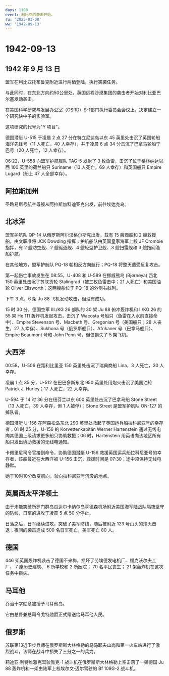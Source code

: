 ```yaml
---
days: 1108
event: 利比亚的袭击开始。
ru: '2025-03-08'
ww: '1942-09-13'
---
```


# 1942-09-13

## 1942 年 9 月 13 日

盟军在利比亚托布鲁克附近进行两栖登陆，执行突袭任务。

与此同时，在东北方向约50公里处，英国远程沙漠集团的袭击者开始对利比亚巴尔塞发动袭击。

在美国科学研究与发展办公室（OSRD）S-1部门执行委员会会议上，决定建立一个研究快中子的实验室。

这项研究的代号为"Y 项目"。

德国潜艇 U-515 于凌晨 2 点 27 分在特立尼达岛以东 45
英里处击沉了英国轮船海洋先锋号（11 人死亡，40 人幸存），并于凌晨 6 点 34
分击沉了巴拿马轮船宁巴号（20 人死亡，12 人幸存）。

06:22，U-558 向盟军护航舰队 TAG-5 发射了 3
枚鱼雷，击沉了位于格林纳达以西 100 英里的荷兰船只 Suriname（13
人死亡，69 人幸存）和英国船只 Empire Lugard（船上 47 人全部幸存）。

## 阿拉斯加州

圣路易斯号航空母舰从阿拉斯加科迪亚克出发，前往埃达克岛。

## 北冰洋

盟军护航队 QP-14 从俄罗斯阿尔汉格尔斯克出发，载有 15 艘商船和 2
艘救援船，由文职准将 JCK Dowding 指挥；护航船队由英国皇家海军上校 JF
Crombie 指挥，有 2 艘防空舰、2 艘驱逐舰、4 艘轻型护卫舰、3 艘扫雷舰和 3
艘拖网渔船护航。

在其他地方，盟军护航队 PQ-18 朝相反方向航行；PQ-18 将整天遭受反复攻击。

第一起伤亡事故发生在 08:55，U-408 和 U-589 在挪威熊岛 (Bjørnøya) 西北
150 英里处击沉了苏联货轮 Stalingrad（被三枚鱼雷击中；21
人死亡）和美国油轮 Oliver Ellsworth；这两艘船位于 PQ-18 的外侧右舷列。

下午 3 点，6 架 Ju 88 飞机发动攻击，但没有成功。

15 时 30 分，德国空军 III./KG 26 部队的 30 架 Ju 88 俯冲轰炸机和 I./KG
26 的 55 架 He 111 轰炸机发起攻击，击沉了 Wacosta
号船只（鱼雷在入水前直接命中）、Empire Stevenson 号、Macbeth
号、Gregonian 号（美国船只；28 人丧生，27 人幸存）、Sukhona
号（俄罗斯船只）、Afrikaner 号（巴拿马船只）、Empire Beaumont 号和 John
Penn 号，但仅损失了 5 架飞机。

## 大西洋

00:58，U-506 在距利比里亚 150 英里处击沉了瑞典商船 Lina，3 人死亡，30
人幸存。

凌晨 1 点 35 分，U-512 在巴巴多斯东北 950 英里处用炮火击沉了美国油轮
Patrick J. Hurley；17 人死亡，22 人幸存。

U-594 于 14 时 36 分在纽芬兰以东 600 英里处击沉了巴拿马船 Stone
Street（13 人死亡，39 人幸存，但 1 人被俘）；Stone Street 是盟军护航队
ON-127 的掉队者。

德国潜艇 U-156 在阿森松岛东北 290
英里处救起了英国运兵船拉科尼亚号的幸存者；01 时 25 分，U-156 的
Korvettenkapitän Werner Hartenstein
通过无线电向其德国上级请求更多船只协助救援；06 时，Hartenstein
用英语向该地区所有船只发出协助救援的无线电通知。

卡佩里尼司令官接到命令，协助德国潜艇 U-156
救援英国运兵船拉科尼亚号的幸存者，该船最近在大西洋被 U-156
击沉，救援时间是 07:30；途中须保持无线电静默。

她于10时10分改变航向，驶向拉科尼亚号沉没的地点。

## 英属西太平洋领土

由于未能突破所罗门群岛瓜达尔卡纳尔岛亨德森机场附近美国海军陆战队隔夜坚守的防线，日军的进攻于凌晨
5 点 50 分停止。

日落之后，日军继续进攻，突破了美军防线，随后被附近 123
号山头的炮火击退；夜间的袭击造成 500 名日军死亡，美军死亡 80 人。

## 德国

446 架英国轰炸机袭击了德国不来梅，损坏了劳埃德发电机厂、福克沃尔夫工厂、
7 座历史建筑、 6 所学校和 2 所医院； 70 名平民丧生； 21
架轰炸机在这次任务中损失。

## 马耳他

乔治十字勋章被授予马耳他岛。

它由总督兼总司令戈特勋爵正式赠送给马耳他人民。

## 俄罗斯

苏联第13近卫步兵师在俄罗斯斯大林格勒的马马耶夫山岗和第一火车站进行了激烈战斗，该师在战斗中损失了三分之一的兵力。

莉迪亚·利特维雅克驾驶雅克-1 战斗机在俄罗斯斯大林格勒上空击落了一架德国
Ju 88 轰炸机和一架由陆军上校埃尔文·迈尔驾驶的 Bf 109G-2 战斗机。